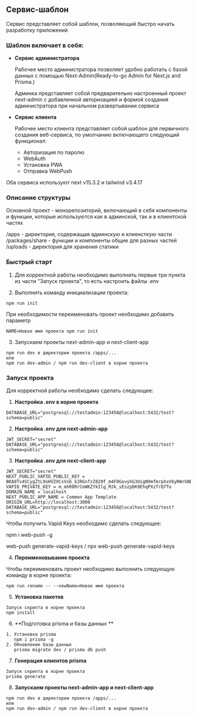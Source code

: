 ## Сервис-шаблон

Сервис представляет собой шаблон, позволяющий быстро начать разработку приложений

### Шаблон включает в себя:

- **Сервис администратора**

    Рабочее место администратора позволяет удобно работать с базой данных c помощью Next-Admin(Ready-to-go Admin for Next.js and Prisma.)
    
    Админка представляет собой предварительно настроенный проект next-admin с добавленной авторизацией и формой создания администратора при начальном развертывании сервиса


- **Сервис клиента**   

    Рабочее место клиента представляет собой шаблон для первичного создания веб-сервиса, по умолчанию включающего следующий функционал:
    
    - Авторизация по паролю
    - WebAuth
    - Установка PWA 
    - Отправка WebPush

Оба сервиса используют next v15.3.2 и tailwind v3.4.17

### Описание структуры 

Основной проект - монорепозиторий, включающий в себя компоненты и функции, которые используются как в админской, так и в клиентской частях

/apps - директория, содержащая админскую и клиенсткую части
/packages/share - функции и компоненты общие для разных частей 
/uploads - директория для хранения статики

### Быстрый старт 

1. Для корректной работы необходимо выполнить первые три пункта из части "Запуск проекта", то есть настроить файлы .env

2. Выполнить команду инициализации проекта:

```
npm run init
```

При необходимости переименовать проект необходимо добавить параметр

```
NAME=Новое имя проекта npm run init
```

3. Запускаем проекты next-admin-app и next-client-app

```
npm run dev в директории проекта /apps/...
или
npm run dev-admin / npm run dev-client в корне проекта
```

### Запуск проекта 

Для корректной работы необходимо сделать следующее:

1. **Настройка .env в корне проекта**

```
DATABASE_URL="postgresql://testadmin:123456@localhost:5432/test?schema=public"
```

2. **Настройка .env для next-admin-app**

```
JWT_SECRET="secret"
DATABASE_URL="postgresql://testadmin:123456@localhost:5432/test?schema=public"
```

3. **Настройка .env для next-client-app**

```
JWT_SECRET="secret"
NEXT_PUBLIC_VAPID_PUBLIC_KEY = BKA8Tv4SCygZtL9oHVZXCsVsb_k2RGnfzZ820f_m4F0GovyhG3UigN9mfmrpXxV6yRWrGNBqt2Ko7o__GF3kly8
VAPID_PRIVATE_KEY = m_mhR0RrCeWKZYkIlg_MJk_sEszpDK9EhqPXzTrQ7To
DOMAIN_NAME = localhost
NEXT_PUBLIC_APP_NAME = Common App Template
ORIGIN_URL=http://localhost:3000
DATABASE_URL="postgresql://testadmin:123456@localhost:5432/test?schema=public"
```

Чтобы получить Vapid Keys необходимо сделать следующее:

npm i web-push -g

web-push generate-vapid-keys / npx web-push generate-vapid-keys

4. **Переименовывание проекта**

Чтобы переименовать проект необходимо выполнить следующую команду в корне проекта:

```
npm run rename -- --newName=Новое имя проекта
```

5. **Установка пакетов**

```
Запуск скрипта в корне проекта
npm install
```

6. **Подготовка prisma и базы данных **

```
1. Установка prisma
   npm i prisma -g
2. Обновление базы данных
   prisma migrate dev / prisma db push   

```

7. **Генерация клиентов prisma**

```
Запуск скрипта в корне проекта
prisma generate
```

8. **Запускаем проекты next-admin-app и next-client-app**

```
npm run dev в директории проекта /apps/...
или
npm run dev-admin / npm run dev-client в корне проекта
```